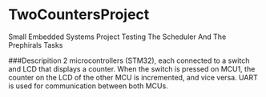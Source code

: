 # TwoCountersProject
Small Embedded Systems Project Testing The Scheduler And The Prephirals Tasks

###Descripition
2 microcontrollers (STM32), each connected to a switch and LCD that displays a counter. 
When the switch is pressed on MCU1, the counter on the LCD of the other MCU is incremented, and vice versa.
UART is used for communication between both MCUs.
